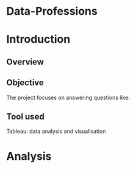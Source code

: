 # Data-Professions
# Introduction
## Overview

## Objective
The project focuses on answering questions like:

## Tool used
Tableau: data analysis and visualisation

# Analysis
